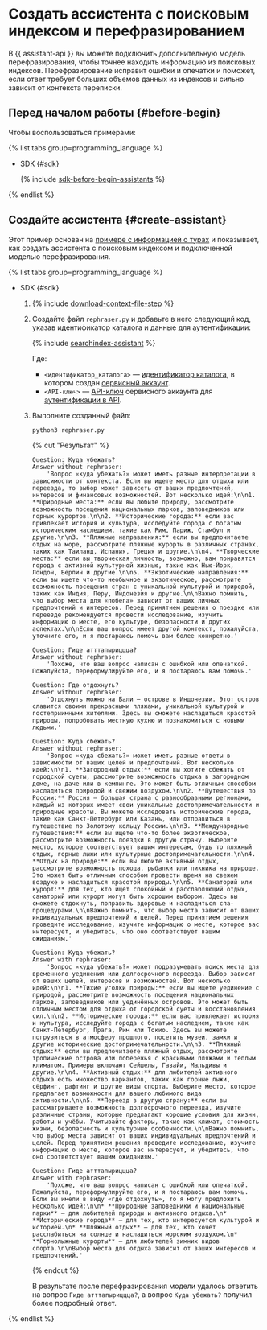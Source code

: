 # Создать ассистента с поисковым индексом и перефразированием

В {{ assistant-api }} вы можете подключить дополнительную модель перефразирования, чтобы точнее находить информацию из поисковых индексов. Перефразирование исправит ошибки и опечатки и поможет, если ответ требует больших объемов данных из индексов и сильно зависит от контекста переписки.

## Перед началом работы {#before-begin}

Чтобы воспользоваться примерами:

{% list tabs group=programming_language %}

- SDK {#sdk}

  {% include [sdk-before-begin-assistants](../../../_includes/foundation-models/sdk-before-begin-assistants.md) %}

{% endlist %}

## Создайте ассистента {#create-assistant}

Этот пример основан на [примере с информацией о турах](./create-with-searchindex.md) и показывает, как создать ассистента с поисковым индексом и подключенной моделью перефразирования. 

{% list tabs group=programming_language %}

- SDK {#sdk}

  1. {% include [download-context-file-step](../../../_includes/foundation-models/assistants/download-context-file-step.md) %}
  1. Создайте файл `rephraser.py` и добавьте в него следующий код, указав идентификатор каталога и данные для аутентификации:

     {% include [searchindex-assistant](../../../_includes/foundation-models/examples/rephraser-assistant-sdk.md) %}

     Где:
   
     * `<идентификатор_каталога>` — [идентификатор каталога](../../../resource-manager/operations/folder/get-id.md), в котором создан [сервисный аккаунт](../../../iam/concepts/users/service-accounts.md).
     * `<API-ключ>` — [API-ключ](../../../iam/concepts/authorization/api-key.md) сервисного аккаунта для [аутентификации в API](../../api-ref/authentication.md).
     
  1. Выполните созданный файл:

      ```bash
      python3 rephraser.py
      ```

      {% cut "Результат" %}

      ```text
      Question: Куда yбежать?
      Answer without rephraser:
          'Вопрос «куда убежать?» может иметь разные интерпретации в зависимости от контекста. Если вы ищете место для отдыха или переезда, то выбор может зависеть от ваших предпочтений, интересов и финансовых возможностей. Вот несколько идей:\n\n1. **Природные места:** если вы любите природу, рассмотрите возможность посещения национальных парков, заповедников или горных курортов.\n\n2. **Исторические города:** если вас привлекает история и культура, исследуйте города с богатым историческим наследием, такие как Рим, Париж, Стамбул и другие.\n\n3. **Пляжные направления:** если вы предпочитаете отдых на море, рассмотрите пляжные курорты в различных странах, таких как Таиланд, Испания, Греция и другие.\n\n4. **Творческие места:** если вы творческая личность, возможно, вам понравятся города с активной культурной жизнью, такие как Нью-Йорк, Лондон, Берлин и другие.\n\n5. **Экзотические направления:** если вы ищете что-то необычное и экзотическое, рассмотрите возможность посещения стран с уникальной культурой и природой, таких как Индия, Перу, Индонезия и другие.\n\nВажно помнить, что выбор места для «побега» зависит от ваших личных предпочтений и интересов. Перед принятием решения о поездке или переезде рекомендуется провести исследование, изучить информацию о месте, его культуре, безопасности и других аспектах.\n\nЕсли ваш вопрос имеет другой контекст, пожалуйста, уточните его, и я постараюсь помочь вам более конкретно.'
      
      Question: Гиде атттапыриццца?
      Answer without rephraser:
          'Похоже, что ваш вопрос написан с ошибкой или опечаткой. Пожалуйста, переформулируйте его, и я постараюсь вам помочь.'
      
      Question: Где отдохнуть?
      Answer without rephraser:
          'Отдохнуть можно на Бали — острове в Индонезии. Этот остров славится своими прекрасными пляжами, уникальной культурой и гостеприимными жителями. Здесь вы сможете насладиться красотой природы, попробовать местную кухню и познакомиться с новыми людьми.'
      
      Question: Куда сбежать?
      Answer without rephraser:
          'Вопрос «куда сбежать?» может иметь разные ответы в зависимости от ваших целей и предпочтений. Вот несколько идей:\n\n1. **Загородный отдых:** если вы хотите сбежать от городской суеты, рассмотрите возможность отдыха в загородном доме, на даче или в кемпинге. Это может быть отличным способом насладиться природой и свежим воздухом.\n\n2. **Путешествия по России:** Россия — большая страна с разнообразными регионами, каждый из которых имеет свои уникальные достопримечательности и природные красоты. Вы можете исследовать исторические города, такие как Санкт-Петербург или Казань, или отправиться в путешествие по Золотому кольцу России.\n\n3. **Международные путешествия:** если вы ищете что-то более экзотическое, рассмотрите возможность поездки в другую страну. Выберите место, которое соответствует вашим интересам, будь то пляжный отдых, горные лыжи или культурные достопримечательности.\n\n4. **Отдых на природе:** если вы любите активный отдых, рассмотрите возможность похода, рыбалки или пикника на природе. Это может быть отличным способом провести время на свежем воздухе и насладиться красотой природы.\n\n5. **Санаторий или курорт:** для тех, кто ищет спокойный и расслабляющий отдых, санаторий или курорт могут быть хорошим выбором. Здесь вы сможете отдохнуть, поправить здоровье и насладиться спа-процедурами.\n\nВажно помнить, что выбор места зависит от ваших индивидуальных предпочтений и целей. Перед принятием решения проведите исследование, изучите информацию о месте, которое вас интересует, и убедитесь, что оно соответствует вашим ожиданиям.'

      Question: Куда убежать?
      Answer with rephraser:
          'Вопрос «куда убежать?» может подразумевать поиск места для временного уединения или долгосрочного переезда. Выбор зависит от ваших целей, интересов и возможностей. Вот несколько идей:\n\n1. **Тихие уголки природы:** если вы ищете уединение с природой, рассмотрите возможность посещения национальных парков, заповедников или уединённых островов. Это может быть отличным местом для отдыха от городской суеты и восстановления сил.\n\n2. **Исторические города:** если вас привлекает история и культура, исследуйте города с богатым наследием, такие как Санкт-Петербург, Прага, Рим или Токио. Здесь вы можете погрузиться в атмосферу прошлого, посетить музеи, замки и другие исторические достопримечательности.\n\n3. **Пляжный отдых:** если вы предпочитаете пляжный отдых, рассмотрите тропические острова или побережья с красивыми пляжами и тёплым климатом. Примеры включают Сейшелы, Гавайи, Мальдивы и другие.\n\n4. **Активный отдых:** для любителей активного отдыха есть множество вариантов, таких как горные лыжи, сёрфинг, рафтинг и другие виды спорта. Выберите место, которое предлагает возможности для вашего любимого вида активности.\n\n5. **Переезд в другую страну:** если вы рассматриваете возможность долгосрочного переезда, изучите различные страны, которые предлагают хорошие условия для жизни, работы и учёбы. Учитывайте факторы, такие как климат, стоимость жизни, безопасность и культурные особенности.\n\nВажно помнить, что выбор места зависит от ваших индивидуальных предпочтений и целей. Перед принятием решения проведите исследование, изучите информацию о месте, которое вас интересует, и убедитесь, что оно соответствует вашим ожиданиям.'

      Question: Гиде атттапыриццца?
      Answer with rephraser:
          'Похоже, что ваш вопрос написан с ошибкой или опечаткой. Пожалуйста, переформулируйте его, и я постараюсь вам помочь. Если вы имели в виду «где отдохнуть», то я могу предложить несколько идей:\n\n* **Природные заповедники и национальные парки** — для любителей природы и активного отдыха.\n* **Исторические города** — для тех, кто интересуется культурой и историей.\n* **Пляжный отдых** — для тех, кто хочет расслабиться на солнце и насладиться морским воздухом.\n* **Горнолыжные курорты** — для любителей зимних видов спорта.\n\nВыбор места для отдыха зависит от ваших интересов и предпочтений.'
      ```

      {% endcut %}

      В результате после перефразирования модели удалось ответить на вопрос `Гиде атттапыриццца?`, а вопрос `Куда убежать?` получил более подробный ответ.

{% endlist %}